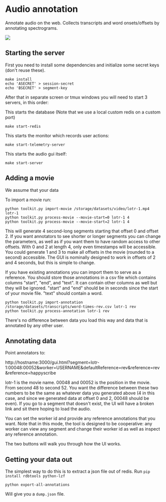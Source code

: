 Audio annotation
================

Annotate audio on the web. Collects transcripts and word onsets/offsets by annotating spectrograms.

![](https://raw.github.com/abarbu/audio-annotation/master/ui.jpg)

## Starting the server

First you need to install some dependencies and initialize some secret keys (don't reuse these).

```
make install
echo 'ASECRET' > session-secret
echo 'BSECRET' > segment-key
```


After that in separate screen or tmux windows you will need to start 3 servers, in this order:

This starts the database (Note that we use a local custom redis on a custom port)

```
make start-redis
```

This starts the monitor which records user actions:

```
make start-telemetry-server
```

This starts the audio gui itself:

```
make start-server
```

## Adding a movie

We assume that your data

To import a movie run:

```
python toolkit.py import-movie /storage/datasets/video/lotr-1.mp4 lotr-1
python toolkit.py process-movie --movie-start=0 lotr-1 4
python toolkit.py process-movie --movie-start=2 lotr-1 4
```

This will generate 4 second-long segments starting that offset 0 and offset 2. If you want annotators to see shorter or longer segments you can change the parameters, as well as if you want them to have random access to other offsets. With 0 and 2 at length 4, only even timestamps will be accessible. You could generate 1 and 3 to make all offsets in the movie (rounded to a second) accessible. The GUI is nominally designed to work in offsets of 2 and 4 seconds, but this is simple to change.

If you have existing annotations you can import them to serve as a reference. You should store those annotations in a csv file which contains columns "start", "end", and "text". It can contain other columns as well but they will be ignored. "start" and "end" should be in seconds since the start of your movie file. "text" should contain a word.

```
python toolkit.py import-annotation /storage/datasets/transcripts/word-times-rev.csv lotr-1 rev
python toolkit.py process-annotation lotr-1 rev
```

There's no difference between data you load this way and data that is annotated by any other user.

## Annotating data

Point annotators to:

http://hostname:3000/gui.html?segment=lotr-1:00048:00052&worker=USERNAME&defaultReference=rev&reference=rev&reference=happyscribe

lotr-1 is the movie name. 00048 and 00052 is the position in the movie. From second 48 to second 52. You want the difference between these two numbers to be the same as whatever data you generated above (4 in this case, and since we generated data at offset 0 and 2, 00048 should be even). If you go to a segment that doesn't exist, the UI will have a broken link and sit there hoping to load the audio.

You can set the worker id and provide any reference annotations that you want. Note that in this mode, the tool is designed to be cooperative: any worker can view any segment and change their worker id as well as inspect any reference annotation.

The two buttons will walk you through how the UI works.

## Getting your data out

The simplest way to do this is to extract a json file out of redis.  Run `pip install rdbtools python-lzf`

```
python export-all-annotations
```

Will give you a `dump.json` file.
